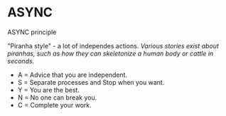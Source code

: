 # ASYNC
ASYNC principle

"Piranha style" - a lot of independes actions.
_Various stories exist about piranhas, such as how they can skeletonize a human body or cattle in seconds._

- A = Advice that you are independent.
- S = Separate processes and Stop when you want.
- Y = You are the best.
- N = No one can break you.
- C = Complete your work.
